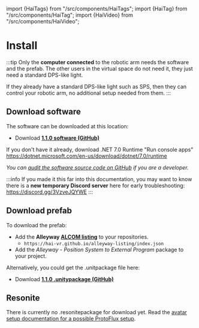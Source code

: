 ﻿---
sidebar_position: 10
---
import {HaiTags} from "/src/components/HaiTags";
import {HaiTag} from "/src/components/HaiTag";
import {HaiVideo} from "/src/components/HaiVideo";

# Install

:::tip
Only the **computer connected** to the robotic arm needs the software and the prefab. The other users in the virtual space do not need it,
they just need a standard DPS-like light.

If they already have a standard DPS-like light such as SPS, then they can control your robotic arm, no additional setup needed from them.
:::

## Download software

The software can be downloaded at this location:

- Download **[1.1.0 software (GitHub)](https://github.com/hai-vr/position-system-to-external-program/releases/download/1.1.0/position-system-1.1.0-executable.zip)**

If you don't have it already, download .NET 7.0 Runtime "Run console apps" https://dotnet.microsoft.com/en-us/download/dotnet/7.0/runtime

*You can [audit the software source code on GitHub](https://github.com/hai-vr/position-system-to-external-program/) if you are a developer.*

:::info
If you made it this far into this documentation, you may want to know there is a **new temporary Discord server** here for early troubleshooting:
https://discord.gg/3VzveJQYWE
:::

## Download prefab

<HaiTags>
<HaiTag requiresVRChat={true} short={true} />
<HaiTag requiresChilloutVR={true} short={true} />
</HaiTags>

To download the prefab:
- Add the **Alleyway [ALCOM listing](vcc://vpm/addRepo?url=https://hai-vr.github.io/alleyway-listing/index.json)** to your repositories.
    - `https://hai-vr.github.io/alleyway-listing/index.json`
- Add the *Alleyway - Position System to External Program* package to your project.

Alternatively, you could get the .unitpackage file here:

- Download **[1.1.0 .unitypackage (GitHub)](https://github.com/hai-vr/position-system-to-external-program/releases/download/1.1.0/dev.hai-vr.alleyway.position-system-1.1.0.unitypackage)**

## Resonite

<HaiTags>
<HaiTag requiresResonite={true} short={true} />
</HaiTags>

There is currently no .resonitepackage for download yet. Read the [avatar setup documentation for a possible ProtoFlux setup](./platform-setup#resonite). 